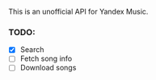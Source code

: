 This is an unofficial API for Yandex Music.

### TODO:
- [x] Search
- [ ] Fetch song info
- [ ] Download songs

